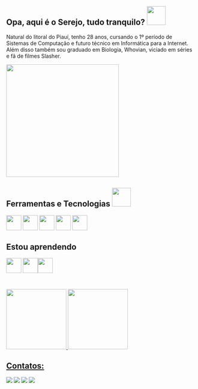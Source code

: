  ## Opa, aqui é o Serejo, tudo tranquilo? <img src="https://media.tenor.com/H0YnlUFWJnIAAAAi/tardis-pixel-art.gif" width="50"  />

Natural do litoral do Piauí, tenho 28 anos, cursando o 1º período de Sistemas de Computação e futuro técnico em Informática para a Internet.
Além disso também sou graduado em Biologia, Whovian, viciado em séries e fã de filmes Slasher. 

<img src="https://tenor.com/pt-BR/view/eating-chips-doctor-who-dr-who-gif-3888652.gif" width="300"  >




## Ferramentas e Tecnologias <img src="https://media.tenor.com/b8hnBa5UgGAAAAAi/wave-kenny-mccormick.gif" width="50"  />

<img src="https://cdn.jsdelivr.net/gh/devicons/devicon@latest/icons/html5/html5-original.svg" width="40" height="40" /> <img src="https://cdn.jsdelivr.net/gh/devicons/devicon@latest/icons/css3/css3-original.svg" width="40" height="40" /> <img src="https://cdn.jsdelivr.net/gh/devicons/devicon@latest/icons/javascript/javascript-original.svg" width="40" height="40" />  <img src="https://cdn.jsdelivr.net/gh/devicons/devicon@latest/icons/bootstrap/bootstrap-original.svg" width="40" height="40"/> <img src="https://cdn.jsdelivr.net/gh/devicons/devicon@latest/icons/git/git-original.svg" width="40" height="40"/>
          
          
          
## Estou aprendendo      
<img src="https://cdn.jsdelivr.net/gh/devicons/devicon@latest/icons/php/php-original.svg" width="40" height="40" /> <img src="https://cdn.jsdelivr.net/gh/devicons/devicon@latest/icons/react/react-original.svg"  width="40" height="40" /><img src="https://cdn.jsdelivr.net/gh/devicons/devicon@latest/icons/mysql/mysql-original.svg" width="40" height="40"/>
          

#
<div>
<a href="https://github.com/JosueSerejo">
<img loading="lazy" height="160em" src="https://github-readme-stats.vercel.app/api/top-langs/?username=JosueSerejo&layout=compact&langs_count=7&theme=merko"/> <img loading="lazy" height="160em" src="https://github-readme-stats.vercel.app/api?username=JosueSerejo&show_icons=true&theme=merko&include_all_commits=true&count_private=true"/>
</div>


## Contatos:

<div>
<a href="https://instagram.com/prgrmnd" target="_blank"><img loading="lazy" src="https://img.shields.io/badge/-Instagram-%23E4405F?style=for-the-badge&logo=instagram&logoColor=white" target="_blank"></a>
<a href="#" target="_blank"><img loading="lazy" src="https://img.shields.io/badge/Twitch-9146FF?style=for-the-badge&logo=twitch&logoColor=white" target="_blank"></a>
<a href = "mailto: willamy.serejo@aluno.senai.br "><img loading="lazy" src="https://img.shields.io/badge/Gmail-D14836?style=for-the-badge&logo=gmail&logoColor=white" target="_blank"></a>
<a href="#" target="_blank"><img loading="lazy" src="https://img.shields.io/badge/-LinkedIn-%230077B5?style=for-the-badge&logo=linkedin&logoColor=white" target="_blank"></a>   
</div>
                    
